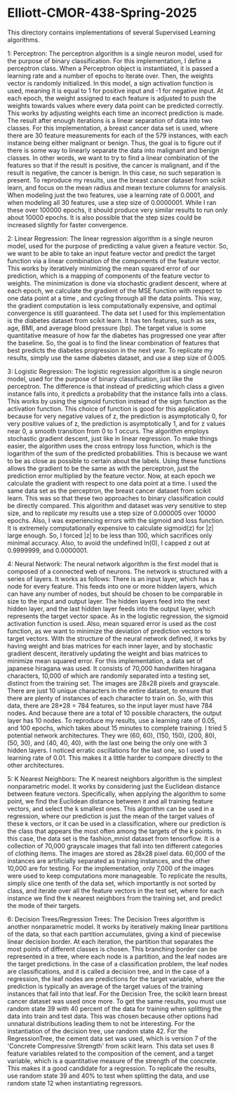 # Elliott-CMOR-438-Spring-2025
This directory contains implementations of several Supervised Learning algorithms.

1: Perceptron:
The perceptron algorithm is a single neuron model, used for the purpose of binary classification.
For this implementation, I define a perceptron class. When a Perceptron object is instantiated, it
is passed a learning rate and a number of epochs to iterate over. Then, the weights vector is
randomly initialized. In this model, a sign activation function is used, meaning it is equal to 1
for positive input and -1 for negative input. At each epoch, the weight assigned to each feature is
adjusted to push the weights towards values where every data point can be predicted correctly. This
works by adjusting weights each time an incorrect prediction is made. The result after enough
iterations is a linear separation of data into two classes. For this implementation, a breast cancer
data set is used, where there are 30 feature measurements for each of the 579 instances, with each
instance being either malignant or benign. Thus, the goal is to figure out if there is some way to
linearly separate the data into malignant and benign classes. In other words, we want to try to find
a linear combination of the features so that if the result is positive, the cancer is malignant, and
if the result is negative, the cancer is benign. In this case, no such separation is present.
To reproduce my results, use the breast cancer dataset from scikit learn, and focus on the mean 
radius and mean texture columns for analysis. When modeling just the two features, use a learning
rate of 0.0001, and when modeling all 30 features, use a step size of 0.0000001. While I ran these
over 100000 epochs, it should produce very similar results to run only about 10000 epochs. It is
also possible that the step sizes could be increased slightly for faster convergence.

2: Linear Regression:
The linear regression algorithm is a single neuron model, used for the purpose of predicting a
value given a feature vector. So, we want to be able to take an input feature vector and predict
the target function via a linear combination of the components of the feature vector. This works by
iteratively minimizing the mean squared error of our prediction, which is a mapping of components
of the feature vector to weights. The minimization is done via stochastic gradient descent, where
at each epoch, we calculate the gradient of the MSE function with respect to one data point at a time
, and cycling through all the data points. This way, the gradient computation is less computationally
expensive, and optimal convergence is still guaranteed. The data set I used for this implementation 
is the diabetes dataset from scikit learn. It has ten features, such as sex, age, BMI, and average
blood pressure (bp). The target value is some quantitative measure of how far the diabetes has
progressed one year after the baseline. So, the goal is to find the linear combination of features
that best predicts the diabetes progression in the next year. To replicate my results, simply
use the same diabetes dataset, and use a step size of 0.005.

3: Logistic Regression:
The logistic regression algorithm is a single neuron model, used for the purpose of binary
classification, just like the perceptron. The difference is that instead of predicting which
class a given instance falls into, it predicts a probability that the instance falls into a class.
This works by using the sigmoid function instead of the sign function as the activation function.
This choice of function is good for this application because for very negative values of z, the
prediction is asymptotically 0, for very positive values of z, the prediction is asymptotically 1,
and for z values near 0, a smooth transition from 0 to 1 occurs. The algorithm employs stochastic
gradient descent, just like in linear regression. To make things easier, the algorithm uses the
cross entropy loss function, which is the logarithm of the sum of the predicted probabilities. This
is because we want to be as close as possible to certain about the labels. Using these functions
allows the gradient to be the same as with the perceptron, just the prediction error multiplied
by the feature vector. Now, at each epoch we calculate the gradient with respect to one data point
at a time. I used the same data set as the perceptron, the breast cancer dataset from scikit learn.
This was so that these two approaches to binary classification could be directly compared. This
algorithm and dataset was very sensitive to step size, and to replicate my results use a step size
of 0.000005 over 10000 epochs. Also, I was experiencing errors with the sigmoid and loss function.
It is extremely computationally expensive to calculate sigmoid(z) for |z| large enough. So, I forced
|z| to be less than 100, which sacrifices only minimal accuracy. Also, to avoid the undefined ln(0),
I capped z out at 0.9999999, and 0.0000001.

4: Neural Network:
The neural network algorithm is the first model that is composed of a connected web of neurons. The
network is structured with a series of layers. It works as follows: There is an input layer, which 
has a node for every feature. This feeds into one or more hidden layers, which can have any number
of nodes, but should be chosen to be comparable in size to the input and output layer. The hidden
layers feed into the next hidden layer, and the last hidden layer feeds into the output layer,
which represents the target vector space. As in the logistic regression, the sigmoid activation
function is used. Also, mean squared error is used as the cost function, as we want to minimize
the deviation of prediction vectors to target vectors. With the structure of the neural network
defined, it works by having weight and bias matrices for each inner layer, and by stochastic
gradient descent, iteratively updating the weight and bias matrices to minimize mean squared error.
For this implementation, a data set of japanese hiragana was used. It consists of 70,000 handwritten
hiragana characters, 10,000 of which are randomly separated into a testing set, distinct from the
training set. The images are 28x28 pixels and grayscale. There are just 10 unique characters in the
entire dataset, to ensure that there are plenty of instances of each character to train on. So, with
this data, there are 28*28 = 784 features, so the input layer must have 784 nodes. And because there
are a total of 10 possible characters, the output layer has 10 nodes. To reproduce my results, use a
learning rate of 0.05, and 100 epochs, which takes about 15 minutes to complete training.
I tried 5 potential network architectures. They wre (60, 60), (150, 150), (200, 80), (50, 30), and
(40, 40, 40), with the last one being the only one with 3 hidden layers. I noticed erratic oscillations
for the last one, so I used a learning rate of 0.01. This makes it a little harder to compare directly
to the other architectures.

5: K Nearest Neighbors:
The K nearest neighbors algorithm is the simplest nonparametric model. It works by considering just
the Euclidean distance between feature vectors. Specifically, when applying the algorithm to some point,
we find the Euclidean distance between it and all training feature vectors, and select the k smallest
ones. This algorithm can be used in a regression, where our prediction is just the mean of the target
values of these k vectors, or it can be used in a classification, where our prediction is the class
that appears the most often among the targets of the k points. In this case, the data set is the 
fashion_mnist dataset from tensorflow. It is a collection of 70,000 grayscale images that fall into
ten different categories of clothing items. The images are stored as 28x28 pixel data. 60,000 of the
instances are artificially separated as training instances, and the other 10,000 are for testing.
For the implementation, only 7,000 of the images were used to keep computations more manageable.
To replicate the results, simply slice one tenth of the data set, which importantly is not sorted
by class, and iterate over all the feature vectors in the test set, where for each instance we find
the k nearest neighbors from the training set, and predict the mode of their targets.

6: Decision Trees/Regression Trees:
The Decision Trees algorithm is another nonparametric model. It works by iteratively making linear
partitions of the data, so that each partition accumulates, giving a kind of piecewise linear
decision border. At each iteration, the partition that separates the most points of different classes
is chosen. This branching border can be represented in a tree, where each node is a partition, and the
leaf nodes are the target predictions. In the case of a classification problem, the leaf nodes are
classifications, and it is called a decision tree, and in the case of a regression, the leaf nodes
are predictions for the target variable, where the prediction is typically an average of the target
values of the training instances that fall into that leaf. For the Decision Tree, the scikit learn
breast cancer dataset was used once more. To get the same results, you must use random state 39 with 
40 percent of the data for training when splitting the data into train and test data. This was chosen
because other options had unnatural distributions leading them to not be interesting. For the
instantiation of the decision tree, use random state 42. For the RegressionTree, the cement data
set was used, which is version 7 of the 'Concrete Compressive Strength' from scikit learn. This
data set uses 8 feature variables related to the composition of the cement, and a target variable,
which is a quantitative measure of the strength of the concrete. This makes it a good candidate for
a regression. To replicate the results, use random state 39 and 40% to test when splitting the data, and
use random state 12 when instantiating regressors. 



